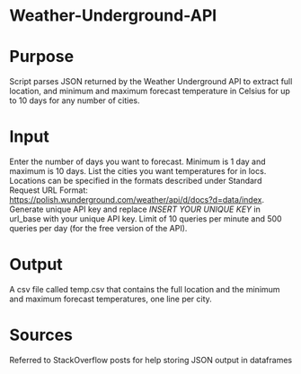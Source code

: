# Weather-Underground-API

# Purpose
Script parses JSON returned by the Weather Underground API to extract full location, and minimum and maximum forecast temperature in Celsius for up to 10 days for any number of cities. 

# Input
Enter the number of days you want to forecast. Minimum is 1 day and maximum is 10 days. List the cities you want temperatures for in locs. Locations can be specified in the formats described under Standard Request URL Format: https://polish.wunderground.com/weather/api/d/docs?d=data/index. Generate unique API key and replace *INSERT YOUR UNIQUE KEY* in url_base with your unique API key. Limit of 10 queries per minute and 500 queries per day (for the free version of the API).

# Output
A csv file called temp.csv that contains the full location and the minimum and maximum forecast temperatures, one line per city.

# Sources
Referred to StackOverflow posts for help storing JSON output in dataframes
